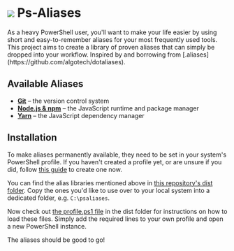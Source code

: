 <h1><img src="https://upload.wikimedia.org/wikipedia/commons/thumb/a/af/PowerShell_Core_6.0_icon.png/64px-PowerShell_Core_6.0_icon.png">&nbsp;Ps-Aliases</h1>
As a heavy PowerShell user, you'll want to make your life easier by using short and easy-to-remember aliases for your most frequently used tools. This project aims to create a library of proven aliases that can simply be dropped into your workflow. Inspired by and borrowing from [.aliases](https://github.com/algotech/dotaliases).

## Available Aliases
- [**Git**](https://github.com/TimoSta/psaliases/blob/master/doc/git.md) – the version control system
- [**Node.js & npm**](https://github.com/TimoSta/psaliases/blob/master/doc/node.md) – the JavaScript runtime and package manager
- [**Yarn**](https://github.com/TimoSta/psaliases/blob/master/doc/yarn.md) – the JavaScript dependency manager

## Installation
To make aliases permanently available, they need to be set in your system's PowerShell profile. If you haven't created a profile yet, or are unsure if you did, follow [this guide](https://blogs.technet.microsoft.com/heyscriptingguy/2012/05/21/understanding-the-six-powershell-profiles/) to create one now.

You can find the alias libraries mentioned above in [this repository's dist folder](https://github.com/TimoSta/psaliases/tree/master/dist). Copy the ones you'd like to use over to your local system into a dedicated folder, e.g. `C:\psaliases`.

Now check out [the profile.ps1 file](https://github.com/TimoSta/psaliases/blob/master/dist/profile.ps1) in the dist folder for instructions on how to load these files. Simply add the required lines to your own profile and open a new PowerShell instance.

The aliases should be good to go!

